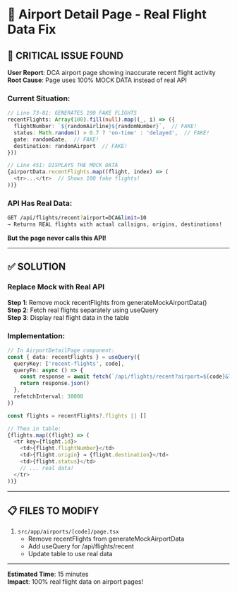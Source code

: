 # 🔧 Airport Detail Page - Real Flight Data Fix

## 🐛 CRITICAL ISSUE FOUND

**User Report**: DCA airport page showing inaccurate recent flight activity  
**Root Cause**: Page uses 100% MOCK DATA instead of real API

### Current Situation:
```typescript
// Line 73-81: GENERATES 100 FAKE FLIGHTS
recentFlights: Array(100).fill(null).map((_, i) => ({
  flightNumber: `${randomAirline}${randomNumber}`,  // FAKE!
  status: Math.random() > 0.7 ? 'on-time' : 'delayed',  // FAKE!
  gate: randomGate,  // FAKE!
  destination: randomAirport  // FAKE!
}))

// Line 451: DISPLAYS THE MOCK DATA
{airportData.recentFlights.map((flight, index) => (
  <tr>...</tr>  // Shows 100 fake flights!
))}
```

### API Has Real Data:
```bash
GET /api/flights/recent?airport=DCA&limit=10
→ Returns REAL flights with actual callsigns, origins, destinations!
```

**But the page never calls this API!**

---

## ✅ SOLUTION

### Replace Mock with Real API

**Step 1**: Remove mock recentFlights from generateMockAirportData()  
**Step 2**: Fetch real flights separately using useQuery  
**Step 3**: Display real flight data in the table  

### Implementation:
```typescript
// In AirportDetailPage component:
const { data: recentFlights } = useQuery({
  queryKey: ['recent-flights', code],
  queryFn: async () => {
    const response = await fetch(`/api/flights/recent?airport=${code}&limit=100`)
    return response.json()
  },
  refetchInterval: 30000
})

const flights = recentFlights?.flights || []

// Then in table:
{flights.map((flight) => (
  <tr key={flight.id}>
    <td>{flight.flightNumber}</td>
    <td>{flight.origin} → {flight.destination}</td>
    <td>{flight.status}</td>
    // ... real data!
  </tr>
))}
```

---

## 📋 FILES TO MODIFY

1. `src/app/airports/[code]/page.tsx`
   - Remove recentFlights from generateMockAirportData
   - Add useQuery for /api/flights/recent
   - Update table to use real data

---

**Estimated Time**: 15 minutes  
**Impact**: 100% real flight data on airport pages!

